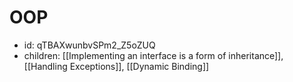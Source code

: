 # OOP
* id: qTBAXwunbvSPm2_Z5oZUQ
* children: [[Implementing an interface is a form of inheritance]], [[Handling Exceptions]], [[Dynamic Binding]]

